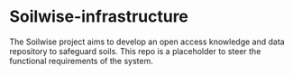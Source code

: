 # Soilwise-infrastructure
The Soilwise project aims to develop an open access knowledge and data repository to safeguard soils. This repo is a placeholder to steer the functional requirements of the system.
